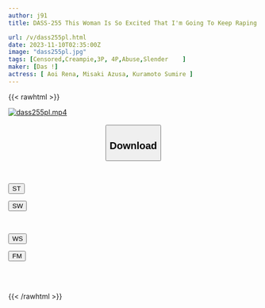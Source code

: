 ```yaml
---
author: j91
title: DASS-255 This Woman Is So Excited That I'm Going To Keep Raping Her Until She's Torn To Shreds Like A Rag! ! Sumire Kuramoto Azusa Misaki Rena Aoi

url: /v/dass255pl.html
date: 2023-11-10T02:35:00Z
image: "dass255pl.jpg"
tags: [Censored,Creampie,3P, 4P,Abuse,Slender	 ]
maker: [Das !]
actress: [ Aoi Rena, Misaki Azusa, Kuramoto Sumire ]
---
```



{{< rawhtml >}}

<div class="video" data-videoid="jOxyrxdYWaSqBY">
    <a href="javascript:;">
        <img src="https://my.j91.asia/v/dass255pl.jpg" width="WIDTH" height="HEIGHT" alt="dass255pl.mp4" loading="lazy">
    </a>
</div>

<script type="text/javascript" src="https://j91.asia/asset/on-demand-st.js"></script>

<br>
  <link rel="stylesheet" href="https://j91.asia/asset/bs5.css">
  
  <center>
  <button class="btn btn-primary" type="button" data-bs-toggle="collapse" data-bs-target=".multi-collapse" aria-expanded="false" aria-controls="multiCollapseExample1 multiCollapseExample2"><h2>Download</h2></button></center>
</p>
<div class="row">
  <div class="col">
    <div class="collapse multi-collapse" id="multiCollapseExample1">
      <div class="card card-body">
	      	      <br>
<div class="buttons">  
<p><a href="https://streamtape.to/v/jOxyrxdYWaSqBY" target="_blank"><button class="btn-hover color-3"><i class="fa fa-download"></i> ST</button></a></p>
<p><a href="https://sfastwish.com/ig9b73zaez04" target="_blank"><button class="btn-hover color-2"><i class="fa fa-download"></i> SW</button></a></p></div>
    </div>
  </div>
</div>
  <div class="col">
    <div class="collapse multi-collapse" id="multiCollapseExample2">
      <div class="card card-body">
	      <br>
<div class="buttons">
<p><a href="javascript:;" target="_blank"><button class="btn-hover color-9"><i class="fa fa-download"></i> WS</button></a></p>
<p><a href="javascript:;" target="_blank"><button class="btn-hover color-8"><i class="fa fa-download"></i> FM</button></a></p></div>
<br><br>
      </div>
    </div>
  </div>
</div>

{{< /rawhtml >}}
